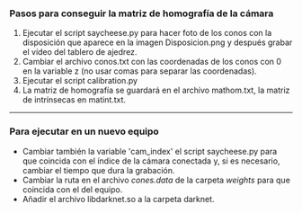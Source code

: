 ### Pasos para conseguir la matriz de homografía de la cámara
1. Ejecutar el script saycheese.py para hacer foto de los conos con la disposición que aparece en la imagen Disposicion.png y después grabar el vídeo del tablero de ajedrez.
2. Cambiar el archivo conos.txt con las coordenadas de los conos con 0 en la variable z (no usar comas para separar las coordenadas).
3. Ejecutar el script calibration.py
4. La matriz de homografía se guardará en el archivo mathom.txt, la matriz de intrínsecas en matint.txt.
---
### Para ejecutar en un nuevo equipo
- Cambiar también la variable 'cam_index' el script saycheese.py para que coincida con el índice de la cámara conectada y, si es necesario, cambiar el tiempo que dura la grabación.
- Cambiar la ruta en el archivo _cones.data_ de la carpeta _weights_ para que coincida con el del equipo.
- Añadir el archivo libdarknet.so a la carpeta darknet.